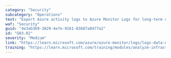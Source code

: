 ```yaml
---
category: "Security"
subcategory: "Operations"
text: "Export Azure activity logs to Azure Monitor Logs for long-term data retention. Export to Azure Storage for long-term storage beyond two years, if necessary."
waf: "Security"
guid: "4e3ab369-3829-4e7e-9161-83687a0477a2"
id: "G03.02"
severity: "Medium"
link: "https://learn.microsoft.com/azure/azure-monitor/logs/logs-data-export?tabs=portal"
training: "https://learn.microsoft.com/training/modules/analyze-infrastructure-with-azure-monitor-logs/"
---
```


